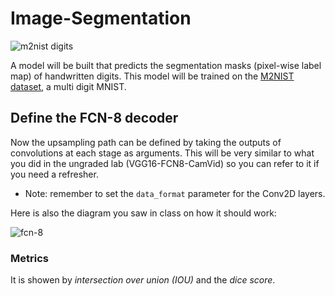 # Image-Segmentation

<img src='https://drive.google.com/uc?export=view&id=1-WBX7w_R9abwdGmAUBFWWEcJ0LkMppq2' alt='m2nist digits'>

A model will be built that predicts the segmentation masks (pixel-wise label map) of handwritten digits. This model will be trained on the [M2NIST dataset](https://www.kaggle.com/farhanhubble/multimnistm2nist), a multi digit MNIST.

## Define the FCN-8 decoder
Now the upsampling path can be defined by taking the outputs of convolutions at each stage as arguments. This will be very similar to what you did in the ungraded lab (VGG16-FCN8-CamVid) so you can refer to it if you need a refresher. 
* Note: remember to set the `data_format` parameter for the Conv2D layers. 

Here is also the diagram you saw in class on how it should work:

<img src='https://drive.google.com/uc?export=view&id=1lrqB4YegV8jXWNfyYAaeuFlwXIc54aRP' alt='fcn-8'>

### Metrics

It is showen by *intersection over union (IOU)* and the *dice score*.

